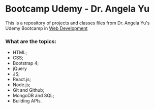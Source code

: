 # Bootcamp Udemy - Dr. Angela Yu

This is a repository of projects and classes files from Dr. Angela Yu's Udemy Bootcamp in [Web Development](https://www.udemy.com/course/the-complete-web-development-bootcamp/)


### What are the topics:

* HTML;
* CSS;
* Bootstrap 4;
* jQuery
* JS;
* React.js;
* Node.js;
* Git and Github;
* MongoDB and SQL;
* Building APIs.